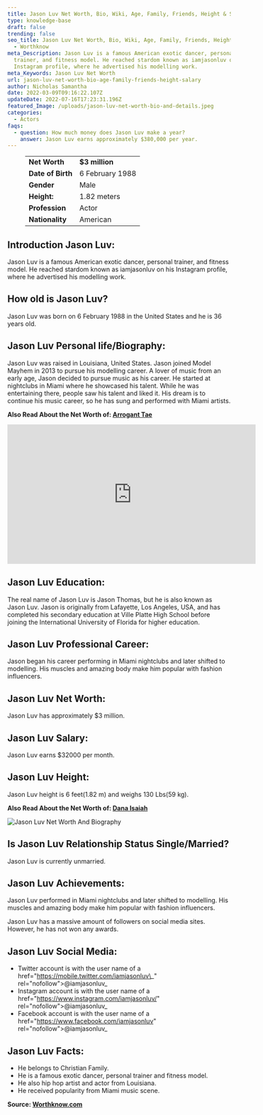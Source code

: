 ```yaml
---
title: Jason Luv Net Worth, Bio, Wiki, Age, Family, Friends, Height & Salary
type: knowledge-base
draft: false
trending: false
seo_title: Jason Luv Net Worth, Bio, Wiki, Age, Family, Friends, Height & Salary
  - Worthknow
meta_Description: Jason Luv is a famous American exotic dancer, personal
  trainer, and fitness model. He reached stardom known as iamjasonluv on his
  Instagram profile, where he advertised his modelling work.
meta_Keywords: Jason Luv Net Worth
url: jason-luv-net-worth-bio-age-family-friends-height-salary
author: Nicholas Samantha
date: 2022-03-09T09:16:22.107Z
updateDate: 2022-07-16T17:23:31.196Z
featured_Image: /uploads/jason-luv-net-worth-bio-and-details.jpeg
categories:
  - Actors
faqs:
  - question: How much money does Jason Luv make a year?
    answer: Jason Luv earns approximately $380,000 per year.
---
```

<figure class="wp-block-table is-style-stripes">
  <table>
    <tbody>
      <tr>
        <td>
          <strong>Net Worth</strong>
        </td>
        <td>
          <strong>$3 million</strong>
        </td>
      </tr>
      <tr>
        <td>
          <strong>Date of Birth</strong>
        </td>
        <td>6 February 1988</td>
      </tr>
      <tr>
        <td>
          <strong>Gender</strong>
        </td>
        <td>Male</td>
      </tr>
      <tr>
        <td>
          <strong>Height:</strong>
        </td>
        <td>1.82 meters</td>
      </tr>
      <tr>
        <td>
          <strong>Profession</strong>
        </td>
        <td>Actor</td>
      </tr>
      <tr>
        <td>
          <strong>Nationality</strong>
        </td>
        <td>American</td>
      </tr>
    </tbody>
  </table>
</figure>

## Introduction Jason Luv:

Jason Luv is a famous American exotic dancer, personal trainer, and fitness model. He reached stardom known as iamjasonluv on his Instagram profile, where he advertised his modelling work.

## How old is Jason Luv?

Jason Luv was born on 6 February 1988 in the United States and he is 36 years old. 

## Jason Luv Personal life/Biography:

Jason Luv was raised in Louisiana, United States. Jason joined Model Mayhem in 2013 to pursue his modelling career. A lover of music from an early age, Jason decided to pursue music as his career. He started at nightclubs in Miami where he showcased his talent. While he was entertaining there, people saw his talent and liked it. His dream is to continue his music career, so he has sung and performed with Miami artists.

**Also Read About the Net Worth of: <a href="https://worthknow.com/arrogant-tae-net-worth-bio-age-family-friends-height-salary/" target="_blank" rel="noopener">Arrogant Tae</a>**

<iframe width="560" height="315" src="https://www.youtube.com/embed/IRNZqiW7suc" title="YouTube video player" frameborder="0" allow="accelerometer; autoplay; clipboard-write; encrypted-media; gyroscope; picture-in-picture" allowfullscreen></iframe>

## Jason Luv Education:

The real name of Jason Luv is Jason Thomas, but he is also known as Jason Luv. Jason is originally from Lafayette, Los Angeles, USA, and has completed his secondary education at Ville Platte High School before joining the International University of Florida for higher education.

## Jason Luv Professional Career:

Jason began his career performing in Miami nightclubs and later shifted to modelling. His muscles and amazing body make him popular with fashion influencers. 

## Jason Luv Net Worth:

Jason Luv has approximately $3 million.

## Jason Luv Salary:

Jason Luv earns $32000 per month.

## Jason Luv Height:

Jason Luv height is 6 feet(1.82 m) and weighs 130 Lbs(59 kg).

**Also Read About the Net Worth of: <a href="https://worthknow.com/dana-isaiah-net-worth-bio-wiki-age-family-friends-height-salary/" target="_blank" rel="noopener">Dana Isaiah</a>**

![Jason Luv Net Worth And Biography](/uploads/jason-luv-net-worth.jpeg)

## Is Jason Luv Relationship Status Single/Married?

Jason Luv is currently unmarried.

## Jason Luv Achievements:

Jason Luv performed in Miami nightclubs and later shifted to modelling. His muscles and amazing body make him popular with fashion influencers. 

Jason Luv has a massive amount of followers on social media sites. However, he has not won any awards.

## Jason Luv Social Media:

* Twitter account is with the user name of a href="[](https://bbquing.com/)https://mobile.twitter.com/iamjasonluv\_" rel="nofollow">@iamjasonluv\_</a>
* Instagram account is with the user name of a href="[](https://bbquing.com/)https://www.instagram.com/iamjasonluv/" rel="nofollow">@iamjasonluv_</a>
* Facebook account is with the user name of a href="[](https://bbquing.com/)https://www.facebook.com/iamjasonluv" rel="nofollow">@iamjasonluv_</a>

## Jason Luv Facts:

* He belongs to Christian Family.
* He is a famous exotic dancer, personal trainer and fitness model.
* He also hip hop artist and actor from Louisiana.
* He received popularity from Miami music scene.

**Source: <a href="https://worthknow.com/" target="_blank" rel="noopener">Worthknow.com</a>**